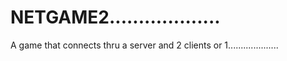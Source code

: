 # NETGAME2...................
A game that connects thru a server and 2 clients or 1....................

